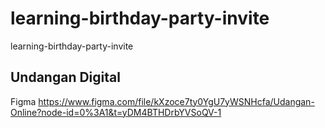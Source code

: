 # learning-birthday-party-invite
learning-birthday-party-invite

## Undangan Digital 

Figma
https://www.figma.com/file/kXzoce7ty0YgU7yWSNHcfa/Udangan-Online?node-id=0%3A1&t=yDM4BTHDrbYVSoQV-1
